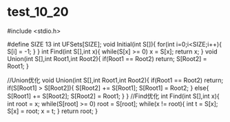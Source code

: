 # test_10_20
#include <stdio.h>

#define SIZE 13
int UFSets[SIZE];
void Initial(int S[]){
	for(int i=0;i<SIZE;i++){
		S[i] = -1;
	}
}
int Find(int S[],int x){
	while(S[x] >= 0)
		x = S[x];
	return x;
}
void Union(int S[],int Root1,int Root2){
	if(Root1 == Root2)
		return;
	S[Root2] = Root1;
}

//Union优化
void Union(int S[],int Root1,int Root2){
	if(Root1 == Root2)
		return;
	if(S[Root1] > S[Root2]){
		S[Root2] += S[Root1];
		S[Root1] = Root2;
	}
	else{
		S[Root1] += S[Root2];
		S[Root2] = Root1;
	}
}
//Find优化
int Find(int S[],int x){
	int root = x;
	while(S[root] >= 0)
		root = S[root];
	while(x != root){
		int t = S[x];
		S[x] = root;
		x = t;
	}
	return root;
}
